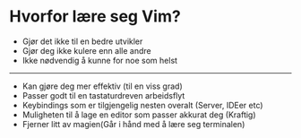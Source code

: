 




# Hvorfor lære seg Vim?
- Gjør det ikke til en bedre utvikler
- Gjør deg ikke kulere enn alle andre
- Ikke nødvendig å kunne for noe som helst
------------------------------------------
- Kan gjøre deg mer effektiv (til en viss grad)
- Passer godt til en tastaturdreven arbeidsflyt
- Keybindings som er tilgjengelig nesten overalt (Server, IDEer etc)
- Muligheten til å lage en editor som passer akkurat deg (Kraftig)
- Fjerner litt av magien(Går i hånd med å lære seg terminalen)




